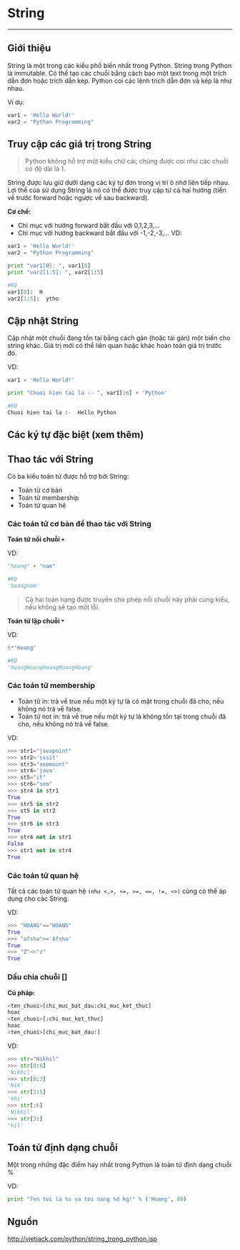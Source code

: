 # String
---
## Giới thiệu
String là một trong các kiểu phổ biến nhất trong Python. String trong Python là immutable. Có thể tạo các chuỗi bằng cách bao một text trong một trích dẫn đơn hoặc trích dẫn kép. Python coi các lệnh trích dẫn đơn và kép là như nhau.

Ví dụ:
```python
var1 = 'Hello World!'
var2 = "Python Programming"
```

## Truy cập các giá trị trong String
> Python không hỗ trợ một kiểu chữ cái; chúng được coi như các chuỗi có độ dài là 1.

String được lưu giữ dưới dạng các ký tự đơn trong vị trí ô nhớ liên tiếp nhau. Lợi thế của sử dụng String là nó có thể được truy cập từ cả hai hướng (tiến về trước forward hoặc ngược về sau backward).

 __Cơ chế:__
- Chỉ mục với hướng forward bắt đầu với 0,1,2,3,…
- Chỉ mục với hướng backward bắt đầu với -1,-2,-3,…
VD:

```python
var1 = 'Hello World!'
var2 = "Python Programming"

print "var1[0]: ", var1[0]
print "var2[1:5]: ", var2[1:5]

#KQ
var1[0]:  H
var2[1:5]:  ytho
```

## Cập nhật String
Cập nhật một chuỗi đang tồn tại bằng cách gán (hoặc tái gán) một biến cho string khác. Giá trị mới có thể liên quan hoặc khác hoàn toàn giá trị trước đó.

VD:
```python
var1 = 'Hello World!'

print "Chuoi hien tai la :- ", var1[:6] + 'Python'

#KQ
Chuoi hien tai la :-  Hello Python
```

## Các ký tự đặc biệt (xem thêm)

## Thao tác với String
Có ba kiểu toán tử được hỗ trợ bởi String:
- Toán tử cơ bản
- Toán tử membership
- Toán tử quan hệ

### Các toán tử cơ bản để thao tác với String
__Toán tử nối chuỗi `+`__

VD:
```python
"hoang" + "nam"

#KQ
'hoangnam'
```
> Cả hai toán hạng được truyền cho phép nối chuỗi này phải cùng kiểu, nếu không sẽ tạo một lỗi.

__Toán tử lặp chuỗi `*`__

VD:
```python
5*"Hoang"

#KQ
'HoangHoangHoangHoangHoang'
```

### Các toán tử membership
- Toán tử in: trả về true nếu một ký tự là có mặt trong chuỗi đã cho, nếu không nó trả về false.
- Toán tử not in: trả về true nếu một ký tự là không tồn tại trong chuỗi đã cho, nếu không nó trả về false.

VD:
```python
>>> str1="javapoint"
>>> str2='sssit'
>>> str3="seomount"
>>> str4='java'
>>> st5="it"
>>> str6="seo"
>>> str4 in str1
True
>>> str5 in str2
>>> st5 in str2
True
>>> str6 in str3
True
>>> str4 not in str1
False
>>> str1 not in str4
True
```

### Các toán tử quan hệ
Tất cả các toán tử quan hệ `(như <,>, <=, >=, ==, !=, <>)` cũng có thể áp dụng cho các String.

VD:
```python
>>> "HOANG"=="HOANG"
True
>>> "afsha">='Afsha'
True
>>> "Z"<>"z"
True
```

### Dấu chia chuỗi []
__Cú pháp:__

```python
<ten_chuoi>[chi_muc_bat_dau:chi_muc_ket_thuc]
hoac
<ten_chuoi>[:chi_muc_ket_thuc]
hoac
<ten_chuoi>[chi_muc_bat_dau:]
```

VD:
```python
>>> str="Nikhil"
>>> str[0:6]
'Nikhil'
>>> str[0:3]
'Nik'
>>> str[2:5]
'khi'
>>> str[:6]
'Nikhil'
>>> str[3:]
'hil'
```

## Toán tử định dạng chuỗi
Một trong những đặc điểm hay nhất trong Python là toán tử định dạng chuỗi %

VD:
```python
print "Ten toi la %s va toi nang %d kg!" % ('Hoang', 80)
```

## Nguồn
http://vietjack.com/python/string_trong_python.jsp

